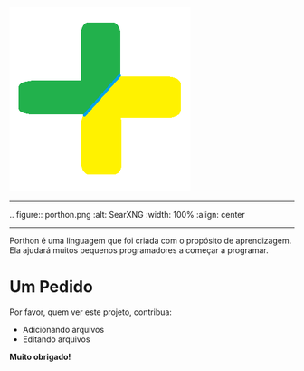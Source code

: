 ![Imagem porthon](porthon.png)

----

.. figure:: porthon.png
   :alt: SearXNG
   :width: 100%
   :align: center

----

Porthon é uma linguagem que foi criada com o propósito de aprendizagem. Ela ajudará muitos pequenos programadores a começar a programar.
# Um Pedido

Por favor, quem ver este projeto, contribua:

- Adicionando arquivos
- Editando arquivos

**Muito obrigado!**

